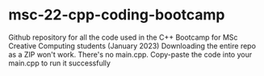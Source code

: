 # msc-22-cpp-coding-bootcamp

Github repository for all the code used in the C++ Bootcamp for MSc Creative Computing students (January 2023)
Downloading the entire repo as a ZIP won't work. There's no main.cpp.
Copy-paste the code into your main.cpp to run it successfully
